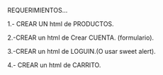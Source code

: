 REQUERIMIENTOS...




1.- CREAR UN html de PRODUCTOS.


2.-CREAR un html de Crear CUENTA. (formulario).


3.-CREAR un html de LOGUIN.(O usar sweet alert).


4.- CREAR un html de CARRITO.

